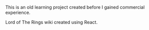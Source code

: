 This is an old learning project created before I gained commercial experience.

Lord of The Rings wiki created using React.
